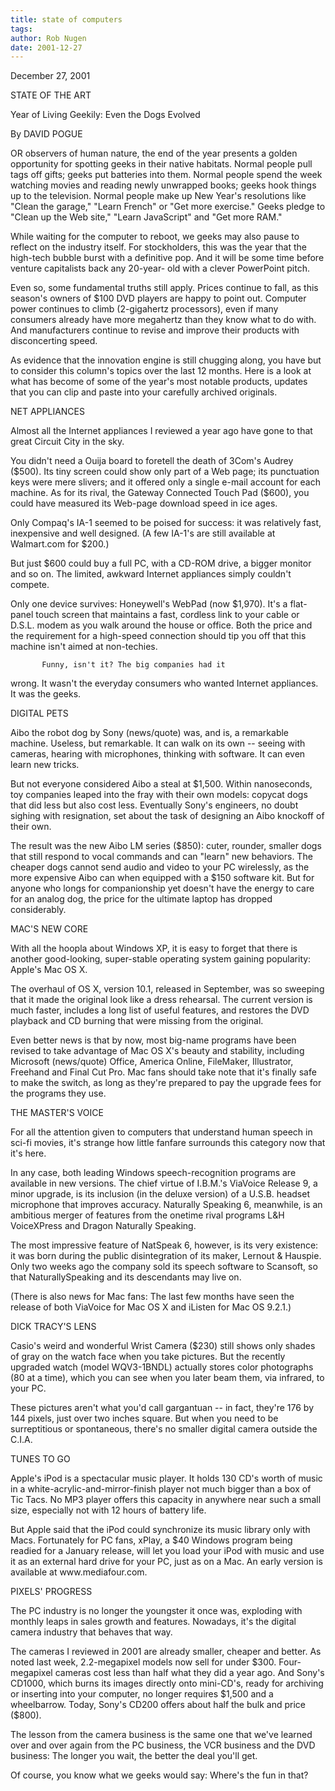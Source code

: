 ```yaml
---
title: state of computers
tags: 
author: Rob Nugen
date: 2001-12-27
---
```


<p class=date>December 27, 2001</p>

<p>STATE OF THE ART</p>

<p>Year of Living Geekily: Even the Dogs Evolved</p>

<p>By DAVID POGUE</p>

<p>OR observers of human nature, the end of
the year presents a golden opportunity for
spotting geeks in their native habitats.
Normal people pull tags off gifts; geeks put
batteries into them. Normal people spend the week
watching movies and reading newly unwrapped books;
geeks hook things up to the television.
Normal people make up New Year's resolutions like
"Clean the garage," "Learn French" or "Get
more exercise." Geeks pledge to "Clean up the
Web site," "Learn JavaScript" and "Get more
RAM."</p>

<p>While waiting for the computer to reboot,
we geeks may also pause to reflect on the industry
itself. For stockholders, this was the year that the
high-tech bubble burst with a definitive pop. And it
will be some time before venture capitalists back any
20-year- old with a clever PowerPoint pitch.</p>

<p>Even so, some fundamental truths still apply.
Prices continue to fall, as this season's owners of
$100 DVD players are happy to point out. Computer
power continues to climb (2-gigahertz processors),
even if many consumers already have more megahertz
than
they know what to do with. And manufacturers continue
to revise and improve their products with
disconcerting speed.</p>

<p>As evidence that the innovation engine is
still chugging along, you have but to consider this
column's topics over the last 12 months. Here is a
look at what has become of some of the year's most
notable products, updates that you can clip and paste
into your carefully archived originals.</p>

<p>NET APPLIANCES</p>

<p>Almost all the Internet appliances I
reviewed a year ago 
have
gone to that
           great Circuit City in the sky.</p>

<p>You didn't need a Ouija board to foretell
the death of 
3Com's
Audrey
           ($500). Its tiny screen could show only
part of a Web page; 
its
punctuation
           keys were mere slivers; and it offered only
a single e-mail
account for each
           machine. As for its rival, the Gateway
Connected Touch Pad
($600), you
           could have measured its Web-page download
speed in ice ages.</p>

<p>Only Compaq's IA-1 seemed to be poised for
success: it was
relatively fast,
           inexpensive and well designed. (A few
IA-1's are still 
available
at
           Walmart.com for $200.)</p>

<p>But just $600 could buy a full PC, with a
CD-ROM drive, a 
bigger
monitor
           and so on. The limited, awkward Internet
appliances simply
couldn't
           compete.</p>

<p>Only one device survives: Honeywell's
WebPad (now $1,970). 
It's a
           flat-panel touch screen that maintains a
fast, cordless link 
to
your cable or
           D.S.L. modem as you walk around the house
or office. Both 
the
price and
           the requirement for a high-speed connection
should tip you 
off
that this
           machine isn't aimed at non-techies.

           Funny, isn't it? The big companies had it
wrong. It wasn't 
the
everyday
           consumers who wanted Internet appliances.
It was the geeks.</p>

<p>DIGITAL PETS</p>

<p>Aibo the robot dog by Sony (news/quote)
was, and is, a 
remarkable
           machine. Useless, but remarkable. It can
walk on its own --
seeing
with
           cameras, hearing with microphones, thinking
with software. 
It can
even learn
           new tricks.</p>

<p>But not everyone considered Aibo a steal at
$1,500. Within
nanoseconds,
           toy companies leaped into the fray with
their own models: 
copycat
dogs that
           did less but also cost less. Eventually
Sony's engineers, no
doubt sighing with
           resignation, set about the task of
designing an Aibo 
knockoff of
their own.
</p>

<p>The result was the new Aibo LM series
($850): cuter, 
rounder,
smaller dogs
           that still respond to vocal commands and
can "learn" new
behaviors. The
           cheaper dogs cannot send audio and video to
your PC 
wirelessly,
as the
           more expensive Aibo can when equipped with
a $150 software 
kit.
But for
           anyone who longs for companionship yet
doesn't have the 
energy to
care for
           an analog dog, the price for the ultimate
laptop has dropped
considerably.</p>

<p>MAC'S NEW CORE</p>

<p>With all the hoopla about Windows XP, it is
easy to forget 
that
there is
           another good-looking, super-stable
operating system gaining
popularity:
           Apple's Mac OS X.</p>

<p>The overhaul of OS X, version 10.1,
released in September, 
was so
           sweeping that it made the original look
like a dress 
rehearsal.
The current
           version is much faster, includes a long
list of useful 
features,
and restores the
           DVD playback and CD burning that were
missing from the 
original.
</p>

<p>Even better news is that by now, most
big-name programs have 
been
revised
           to take advantage of Mac OS X's beauty and
stability, 
including
Microsoft
           (news/quote) Office, America Online,
FileMaker, Illustrator,
Freehand and
           Final Cut Pro. Mac fans should take note
that it's finally 
safe
to make the
           switch, as long as they're prepared to pay
the upgrade fees 
for
the programs
           they use.</p>

<p>THE MASTER'S VOICE</p>

<p>For all the attention given to computers
that understand 
human
speech in
           sci-fi movies, it's strange how little
fanfare surrounds 
this
category now that
           it's here.</p>

<p>In any case, both leading Windows
speech-recognition 
programs are
           available in new versions. The chief virtue
of I.B.M.'s 
ViaVoice
Release 9, a minor upgrade, is its inclusion (in
           the deluxe version) of a U.S.B. headset
microphone that 
improves
accuracy. Naturally Speaking 6,
           meanwhile, is an ambitious merger of
features from the 
onetime
rival programs L&H VoiceXPress and
           Dragon Naturally Speaking.</p>

<p>The most impressive feature of NatSpeak 6,
however, is its 
very
existence: it was born during the public
           disintegration of its maker, Lernout &
Hauspie. Only two 
weeks
ago the company sold its speech software to
           Scansoft, so that NaturallySpeaking and its
descendants may 
live
on.</p>

<p>(There is also news for Mac fans: The last
few months have 
seen
the release of both ViaVoice for Mac OS X
           and iListen for Mac OS 9.2.1.)</p>

<p>DICK TRACY'S LENS</p>

<p>Casio's weird and wonderful Wrist Camera
($230) still shows 
only
shades of gray on the watch face when
           you take pictures. But the recently
upgraded watch (model
WQV3-1BNDL) actually stores color
           photographs (80 at a time), which you can
see when you later 
beam
them, via infrared, to your PC.</p>

<p>These pictures aren't what you'd call
gargantuan -- in fact,
they're 176 by 144 pixels, just over two inches
           square. But when you need to be
surreptitious or 
spontaneous,
there's no smaller digital camera outside the
           C.I.A.</p>

<p>TUNES TO GO</p>

<p>Apple's iPod is a spectacular music player.
It holds 130 
CD's
worth of music in a
           white-acrylic-and-mirror-finish player not
much bigger than 
a box
of Tic Tacs. No MP3 player offers this
           capacity in anywhere near such a small
size, especially not 
with
12 hours of battery life.</p>

<p>But Apple said that the iPod could
synchronize its music 
library
only with Macs. Fortunately for PC fans,
           xPlay, a $40 Windows program being readied
for a January 
release,
will let you load your iPod with music
           and use it as an external hard drive for
your PC, just as on 
a
Mac. An early version is available at
           www.mediafour.com.</p>

<p>PIXELS' PROGRESS</p>

<p>The PC industry is no longer the youngster
it once was, 
exploding
with monthly leaps in sales growth and
           features. Nowadays, it's the digital camera
industry that 
behaves
that way.</p>

<p>The cameras I reviewed in 2001 are already
smaller, cheaper 
and
better. As noted last week, 2.2-megapixel
           models now sell for under $300.
Four-megapixel cameras cost 
less
than half what they did a year ago. And
           Sony's CD1000, which burns its images
directly onto 
mini-CD's,
ready for archiving or inserting into your
           computer, no longer requires $1,500 and a
wheelbarrow. 
Today,
Sony's CD200 offers about half the bulk
           and price ($800).</p>

<p>The lesson from the camera business is the
same one that 
we've
learned over and over again from the PC
           business, the VCR business and the DVD
business: The longer 
you
wait, the better the deal you'll get.</p>

<p>Of course, you know what we geeks would
say: Where's the fun 
in
that?</p>
